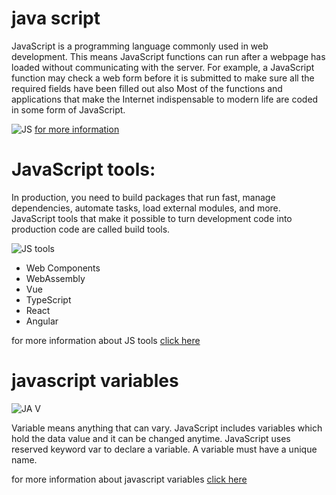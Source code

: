 # java script
JavaScript is a programming language commonly used in web development. This means JavaScript functions can run after a webpage has loaded without communicating with the server. For example, a JavaScript function may check a web form before it is submitted to make sure all the required fields have been filled out also Most of the functions and applications that make the Internet indispensable to modern life are coded in some form of JavaScript.

![JS](https://www.vitoshacademy.com/wp-content/uploads/2015/04/JS.png)
[for more information](https://developer.mozilla.org/en-US/docs/Web/JavaScript/About_JavaScript)


# JavaScript tools:
In production, you need to build packages that run fast, manage dependencies, automate tasks, load external modules, and more. JavaScript tools that make it possible to turn development code into production code are called build tools.

![JS tools](https://i.morioh.com/990d21e6a2.png)
+ Web Components
+ WebAssembly
+ Vue
+ TypeScript
+ React
+ Angular

for more information about JS tools [click here](https://www.creativebloq.com/features/15-essential-javascript-tools-you-should-be-using)


# javascript variables
![JA V](https://simplesnippets.tech/wp-content/uploads/2018/10/variables-and-datatypes-in-JavaScript-featured-image.jpg)

Variable means anything that can vary. JavaScript includes variables which hold the data value and it can be changed anytime. JavaScript uses reserved keyword var to declare a variable. A variable must have a unique name.

for more information about javascript variables [click here](https://www.w3schools.com/js/js_variables.asp)

